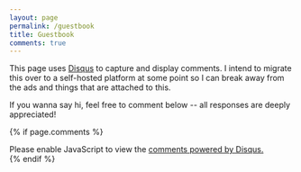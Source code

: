 ```yaml
---
layout: page
permalink: /guestbook
title: Guestbook
comments: true
---
```

This page uses [Disqus](https://disqus.com/) to capture and display comments. I intend to migrate this over to a self-hosted platform at some point so I can break away from the ads and things that are attached to this.

If you wanna say hi, feel free to comment below -- all responses are deeply appreciated! 

{% if page.comments %}

<div id="disqus_thread">
<script>
    (function() { // DON'T EDIT BELOW THIS LINE
    var d = document, s = d.createElement('script');
    s.src = 'https://3mn.disqus.com/embed.js';
    s.setAttribute('data-timestamp', +new Date());
    (d.head || d.body).appendChild(s);
    })();
</script>
<noscript>Please enable JavaScript to view the <a href="https://disqus.com/?ref_noscript">comments powered by Disqus.</a></noscript>
</div>
{% endif %}